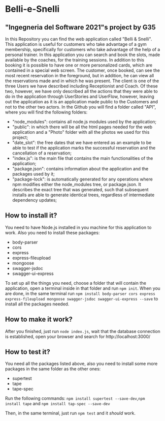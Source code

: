# Belli-e-Snelli
## "Ingegneria del Software 2021"s project by G35
In this Repository you can find the web application called "Belli & Snelli". This application is useful for customers who take advantage of a gym membership, specifically for customers who take advantage of the help of a personal trainer. In this application you can search and book the slots, made available by the coaches, for the training sessions. In addition to this booking it is possible to have one or more personalized cards, which are contained in a special web screen. The customer, once booked, can see the most recent reservation in the foreground, but in addition, he can view all the reservations made and in which he was present. The client is one of the three Users we have described including Receptionist and Coach. Of these two, however, we have only described all the actions that they were able to do in the application through UserStories and UserFlow, however, leaving out the application as it is an application made public to the Customers and not to the other two actors. In the Github you will find a folder called "API", where you will find the following folders:

- "node_modules": contains all node.js modules used by the application;
- "public": in which there will be all the html pages needed for the web application and a "Photo" folder with all the photos we used for this project;
- "date_slot": the free dates that we have entered as an example to be able to test if the application marks the successful reservation and the cancellation of a reservation;
- "index.js": is the main file that contains the main functionalities of the application;
- "package.json": contains information about the application and the packages used by it;
- "package-lock": is automatically generated for any operations where npm modifies either the node_modules tree, or package.json. It describes the exact tree that was generated, such that subsequent installs are able to generate identical trees, regardless of intermediate dependency updates;

## How to install it?
You need to have Node.js installed in you machine for this application to work.
Also you need to install these packages:
- body-parser
- cors
- express
- express-fileupload
- mongoose
- swagger-jsdoc
- swagger-ui-express

To set up all the things you need, choose a folder that will contain the application, open a terminal inside in that folder and run `npm init`.
When you are done, in the same terminal run `npm install body-parser cors express express-fileupload mongoose swagger-jsdoc swagger-ui-express --save` to install all the packages needed.

## How to make it work?

After you finished, just run `node index.js`, wait that the database connection is established, open your browser and search for http://localhost:3000/

## How to test it?
You need all the packages listed above, also you need to install some more packages in the same folder as the other ones:
- supertest
- tape
- tape-spec

Run the following commands: `npm install supertest --save-dev`,`npm install tape` and `npm install tap-spec --save-dev`

Then, in the same terminal, just run `npm test` and it *should* work.

